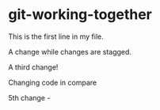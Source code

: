 # git-working-together

This is the first line in my file. 

A change while changes are stagged. 

A third change!

Changing code in compare 

5th change - 
